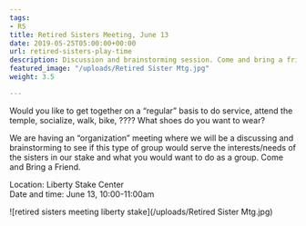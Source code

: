 ```yaml
---
tags:
- RS
title: Retired Sisters Meeting, June 13
date: 2019-05-25T05:00:00+00:00
url: retired-sisters-play-time
description: Discussion and brainstorming session. Come and bring a friend.
featured_image: "/uploads/Retired Sister Mtg.jpg"
weight: 3.5

---
```

Would you like to get together on a “regular” basis to do service, attend the temple, socialize, walk, bike, ???? What shoes do you want to wear?

We are having an “organization” meeting where we will be a discussing and brainstorming to see if this type of group would serve the interests/needs of the sisters in our stake and what you would want to do as a group.  Come and Bring a Friend.

Location: Liberty Stake Center  
Date and time: June 13, 10:00-11:00am

![retired sisters meeting liberty stake](/uploads/Retired Sister Mtg.jpg)